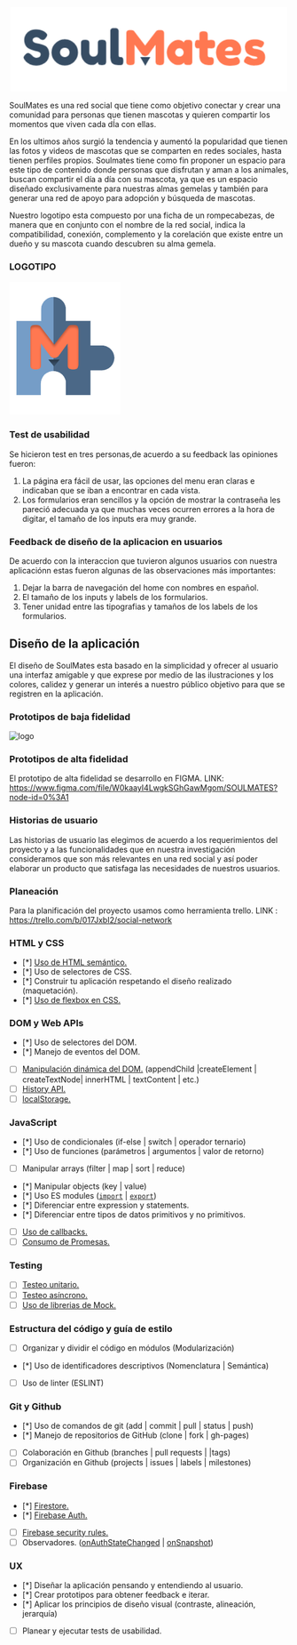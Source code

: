 
<p align="center">
  <img src="https://github.com/lalopez13/BOG001-social-network/blob/Pruebafirebase/src/img/logo-BluePink.png" width="500" title="logo">
</p>

SoulMates es una red social que tiene como objetivo conectar y crear una comunidad para personas que tienen mascotas y quieren compartir los momentos que viven cada dÍa con ellas.

En los ultimos años surgió la tendencia y aumentó la popularidad que tienen las fotos y videos de mascotas que se comparten en redes sociales, hasta tienen perfiles propios. Soulmates tiene como fin proponer un espacio  para este tipo de contenido donde personas que disfrutan y aman a los animales, buscan compartir el día a día con su mascota, ya que es un espacio diseñado exclusivamente para nuestras almas gemelas y también para generar una red de apoyo para adopción y búsqueda de mascotas.

Nuestro logotipo esta compuesto por una ficha de un rompecabezas, de manera que en conjunto con el nombre de la red social, indica la compatibilidad, conexión, complemento y la corelación que existe entre un dueño y su mascota cuando descubren su alma gemela.

### LOGOTIPO
<img src="https://github.com/lalopez13/BOG001-social-network/blob/postUser/src/img/Sm-icon.png" width="200" title="logotipo" >

### Test de usabilidad 
Se hicieron test en tres personas,de acuerdo a su feedback las opiniones fueron:
1. La página era fácil de usar, las opciones del menu eran claras e indicaban que se iban a encontrar en cada vista.
2. Los formularios eran sencillos y la opción de mostrar la contraseña les pareció adecuada ya que muchas veces ocurren errores a la hora de digitar, el tamaño de los inputs era muy grande.

### Feedback de diseño de la aplicacion en usuarios

De acuerdo con la interaccion que tuvieron algunos usuarios con nuestra aplicaciónn estas fueron algunas de las observaciones más importantes:

1. Dejar la barra de navegación del home con nombres en español.
2. El tamaño de los inputs y labels de los formularios.
3. Tener unidad entre las tipografias y tamaños de los labels de los formularios.


## Diseño de la aplicación
El diseño de SoulMates esta basado en la simplicidad y ofrecer al usuario una interfaz amigable y que exprese por medio de las ilustraciones y los colores, calidez y generar un interés a nuestro público objetivo para que se registren en la aplicación.

### Prototipos de baja fidelidad

<img src="https://github.com/lalopez13/BOG001-social-network/blob/postUser/src/img/prototipo-baja.jpg" width="500" title="logo">


### Prototipos de alta fidelidad
El prototipo de alta fidelidad se desarrollo en FIGMA.
LINK: <a>https://www.figma.com/file/W0kaayI4LwgkSGhGawMgom/SOULMATES?node-id=0%3A1</a>

### Historias de usuario
Las historias de usuario las elegimos de acuerdo a los requerimientos del proyecto y a las funcionalidades que en nuestra investigación consideramos que son más relevantes en una red social y así poder elaborar un producto que satisfaga las necesidades de nuestros usuarios.

### Planeación
Para la planificación del proyecto usamos como herramienta trello.
LINK : <a>https://trello.com/b/017JxbI2/social-network</a>

### HTML y CSS

* [*] [Uso de HTML semántico.](https://developer.mozilla.org/en-US/docs/Glossary/Semantics#Semantics_in_HTML)
* [*] Uso de selectores de CSS.
* [*] Construir tu aplicación respetando el diseño realizado (maquetación).
* [*] [Uso de flexbox en CSS.](https://css-tricks.com/snippets/css/a-guide-to-flexbox/)

### DOM y Web APIs

* [*] Uso de selectores del DOM.
* [*] Manejo de eventos del DOM.
* [ ] [Manipulación dinámica del DOM.](https://developer.mozilla.org/es/docs/Referencia_DOM_de_Gecko/Introducci%C3%B3n)
(appendChild |createElement | createTextNode| innerHTML | textContent | etc.)
* [ ] [History API.](https://developer.mozilla.org/es/docs/DOM/Manipulando_el_historial_del_navegador)
* [ ] [localStorage.](https://developer.mozilla.org/es/docs/Web/API/Window/localStorage)

### JavaScript

* [*] Uso de condicionales (if-else | switch | operador ternario)
* [*] Uso de funciones (parámetros | argumentos | valor de retorno)
* [ ] Manipular arrays (filter | map | sort | reduce)
* [*] Manipular objects (key | value)
* [*] Uso ES modules ([`import`](https://developer.mozilla.org/en-US/docs/Web/JavaScript/Reference/Statements/import)
| [`export`](https://developer.mozilla.org/en-US/docs/Web/JavaScript/Reference/Statements/export))
* [*] Diferenciar entre expression y statements.
* [*] Diferenciar entre tipos de datos primitivos y no primitivos.
* [ ] [Uso de callbacks.](https://developer.mozilla.org/es/docs/Glossary/Callback_function)
* [ ] [Consumo de Promesas.](https://scotch.io/tutorials/javascript-promises-for-dummies#toc-consuming-promises)

### Testing

* [ ] [Testeo unitario.](https://jestjs.io/docs/es-ES/getting-started)
* [ ] [Testeo asíncrono.](https://jestjs.io/docs/es-ES/asynchronous)
* [ ] [Uso de librerias de Mock.](https://jestjs.io/docs/es-ES/manual-mocks)

### Estructura del código y guía de estilo

* [ ] Organizar y dividir el código en módulos (Modularización)
* [*] Uso de identificadores descriptivos (Nomenclatura | Semántica)
* [ ] Uso de linter (ESLINT)

### Git y Github

* [*] Uso de comandos de git (add | commit | pull | status | push)
* [*] Manejo de repositorios de GitHub (clone | fork | gh-pages)
* [ ] Colaboración en Github (branches | pull requests | |tags)
* [ ] Organización en Github (projects | issues | labels | milestones)

### Firebase

* [*] [Firestore.](https://firebase.google.com/docs/firestore)
* [*] [Firebase Auth.](https://firebase.google.com/docs/auth/web/start)
* [ ] [Firebase security rules.](https://firebase.google.com/docs/rules)
* [ ] Observadores. ([onAuthStateChanged](https://firebase.google.com/docs/auth/web/manage-users?hl=es#get_the_currently_signed-in_user)
 | [onSnapshot](https://firebase.google.com/docs/firestore/query-data/listen#listen_to_multiple_documents_in_a_collection))

### UX

* [*] Diseñar la aplicación pensando y entendiendo al usuario.
* [*] Crear prototipos para obtener feedback e iterar.
* [*] Aplicar los principios de diseño visual (contraste, alineación, jerarquía)
* [ ] Planear y ejecutar tests de usabilidad.